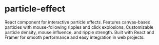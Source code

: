 # particle-effect
React component for interactive particle effects. Features canvas-based particles with mouse-following ripples and click explosions. Customizable particle density, mouse influence, and ripple strength. Built with React and Framer for smooth performance and easy integration in web projects.
